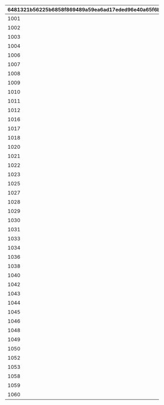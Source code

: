 |6481321b56225b6858f869489a59ea6ad17eded96e40a65f6bb27fa20854a260|cc92b7a2bb933e3fe4a8de8c7b939736037a7fecdc82bb73f3b4de14ba64a07f|4c467e5448c5b492e3d3dfcd535623f904cd464bf59cbba76dbcb5ea477ed73b|b08083d5eea95bb82ca9a56443769ef12055576ee634e10d0f2114edb510ffd1|ad5794c0e0e5cc9f450df0b205592b5e7b615fa37b8e971a6178c96728a76d1d|88551a6ca5dd657048a1f2da4ba4dfb5035e6f5ca6b5c1cf3ed6894afa342cdb|63832dce2b2576b8b39578bdbdc2ac250727324ce2c8d3914ab9f0bdba77fa6c|f0c20bf2dda242ab4ae415b8d6519c642b4b21f37727c36cd1768865ba478819|fb5982631dc27a1f4f8f32e1b58efc8078a212b410831f54248c11bf984eb6ac|40fe94dc6970912090b9669628489db941821bd277bb4e8b2867268e9cb0ac63|87318fb8009bcdc66b41537dd5608bf51783feefd09c6659059900d9fa5bdec2|17b15c37440540cc209b802a09377b7fcda6ab9a25bc1c67cecd554f5b05825c|063ae0d35c007f89c6a00ceabdb6eae74c71f5a4c67da4b194f4efc3b11cd431|b7d93bb8453914449f1fd8529ce617f02022c6778bea141c5b2730fdda1b64f8|d57c1214cb93b174c98e7353e9bae364d1a15c789b02105a91056f96cfe951af|
| --- | --- | --- | --- | --- | --- | --- | --- | --- | --- | --- | --- | --- | --- | --- |
|1001|0|0|ヒヨリでっす♪\n元気いっぱいがんばるよ♪|春咲 ひより|1|お！\nあそこに困ってそうな人発見！|0|1|ねぇねぇ、騎士クン\n手伝ってあげようよ～|0|0|1|1.4|2|
|1002|0|0|みんなみたいに\nわたしも強くならなきゃ|草野 優衣|1|大切な人を\n守れるようになりたい…って|0|1|わ、わたし、\nなに言ってるんだろ\nあはは…|0|0|1|1.4|2|
|1003|0|0|フェンシングを始めてみては？|士条 怜|1|キミに必要な集中力と感性が|0|1|少しは磨かれると思いますよ。|0|0|1|1.4|2|
|1004|0|0|ねぇ、にいちゃん！|穂高 みそぎ|1|今日はなにして遊ぶ？|0|1|みそぎはねぇ、\nかくれんぼやりたい！|0|0|1|1.5|2|
|1006|0|0|風宮あかりです|風宮 あかり|1|ねぇ…|0|1|私といっしょに…\nいかない？|0|0|1|1.4|2|
|1007|0|0|出雲宮子なのー|出雲 宮子|1|プリンたべたいのー|0|1|食べ物の恨みは怖いのー|0|0|1|1.5|2|
|1008|0|0|ボクは虹村雪。|虹村 雪|1|キミもボクの美貌に\n吸い寄せられたんだね。|0|1|いいよ。\n見られることは運命さ…|0|0|1|1.4|2|
|1009|0|0|フッ…聞いて後悔するがいい！|柊杏奈|1|我が真名は\nアンネローゼ・フォン・シュテッヒパルム！|0|1|人呼んで「疾風の冥姫」!!|0|0|1|1.4|2|
|1010|0|0|マホマホ王国のプリンセス、\nまほ姫どす|姫宮 真歩|1|うさぎさん、\n運命の王子はんに巡りあわせてくれて|0|1|ほんまおおきにやわ～♪|0|0|1|1.5|2|
|1011|0|0|衣之咲璃乃です！|衣之咲 璃乃|1|生き別れたお兄ちゃんを探して\n三千世界！|0|1|ここで会ったが\n100年目～！|0|0|1|1.4|2|
|1012|0|0|私はハツネ、\n結構強いんだよ。\nきらーん☆|柏崎 初音|1|ち、超能力って…\n何のことかな～？|0|1|…って、お願い！\n誰にも言わないでおいて～！|0|0|1|1.4|2|
|1016|0|0|ちょす！\n美波鈴奈だよ～♪|美波 鈴奈|1|一応カリスマ読モJKやってまっす！|0|1|ヒデサイまぢ\nGF（グッドフィーリング）～♪|0|0|1|1.4|2|
|1017|0|0|はいたーい。\n喜屋武香織さー。|喜屋武 香織|1|東京は遊園地みたいなところさー|0|1|でも、沖縄もとってもいいとこさー|0|0|1|1.4|2|
|1018|0|0|支倉伊緒です。|支倉 伊緒|1|先生って呼ばれるのは\nくすぐったいから|0|1|イオちゃんって呼んでね。|0|0|1|1.4|2|
|1020|0|0|ふえ…？\nミミ、むずかしいこと\nよくわかんない…|茜 ミミ|1|あ！/\お兄ちゃ～ん\nまってよ～|0|1|ミミをおいてかないでぇ～|0|0|1|1.5|2|
|1021|0|0|あ…あの…えっと…\n栗…林…くるみ…です……|栗林 くるみ|1|あの……\nふぇ……|0|1|ふぇぇぇぇぇん……|0|0|1|1.5|2|
|1022|0|0|風宮よりです。\nあああああ！|風宮 より|1|こんな私に貴重な時間を\n割いていただき、|0|1|なんてありがとうございます！|0|0|1|1.4|2|
|1023|0|0|私、アヤネ！\nぷうきちと一緒についてってあげるね！|北条 綾音|1|おにいちゃんどこいくの？\nえ？|0|1|私こっち行きたいー\nね、早く早くー|0|0|1|1.5|2|
|1025|0|0|わっ…わっ…私、\n天野すずめといいます！|天野 すずめ|1|ふ、不束者ですが\nどうぞ末永く…って、|0|1|これて何か違う…\nあああすみません！|0|0|1|1.4|2|
|1027|0|0|……クスクス…私は\n…倉石恵理子……|倉石 恵理子|1|あなたは…運命の……\n伴侶……|0|1|離しませんわ………\n絶対に…!!|0|0|1|1.4|2|
|1028|0|0|佐々木咲恋よ。\nねえ、世の中に無駄なことが\n多すぎると思わない？|佐々木 咲恋|1|その無駄を省くことができれば、\nもっと余裕のある暮らしができるっ！|0|1|…そうでしょ？？|0|0|1|1.4|2|
|1029|0|0|桜井望だよ！\nよろしくねっ|桜井 望|1|ぇっと…\nキミ、私のこと知らないの?!|0|1|あはは、\n私もまだまだだなぁ～|0|0|1|1.4|2|
|1030|0|0|デケデケデンっ！|ニノン・ジュベール|1|初めまして、\n私はニノン・ジュベール申すデス！|0|1|ショーグン、\nワタシと一緒に天下統一デース！|0|0|1|1.4|2|
|1031|0|0|上喜しのぶです。\n手元のドクロが父です。|上喜 しのぶ|1|でもって私の隣にいるのが……\nえ、見えない？|0|1|おかしいですね……|0|0|1|1.4|2|
|1033|0|0|目指すはビッグな\nお笑い芸人だっぺ！|野戸まひる|1|けんども\nそれには足りないモンが…|0|1|そう、\nオラのボケに突っ込める相方が…！|0|0|1|1.5|2|
|1034|0|0|あの…私…綾瀬ゆかりです…\nあの…ごめんなさい！|綾瀬 ゆかり|1|ちょっと緊張しちゃって…|0|1|ちょ\nちょっと一杯飲んできます…！|0|0|1|1.4|2|
|1036|0|0|氷川鏡華…です|氷川 鏡華|1|知らない人とは話しちゃいけないので|0|1|これ以上お話しすることは…\nないです！|0|0|1|1.5|2|
|1038|0|0|柏崎…栞です。|柏崎 栞|1|……あ、アラーム。|0|1|私体が弱いから、\n30分に一度休憩しないと\nいけないんです。|0|0|1|1.4|2|
|1040|0|0|ふ、双葉碧です。|双葉 碧|1|私、一人も友達がいなくて……|0|1|野に咲く花が、\n唯一の話相手です。|0|0|1|1.4|2|
|1042|0|0|三角千歌です。|三角 千歌|1|私の歌声で、\n皆さんが幸せになってくれたらいいなって…|0|1|そう思っています。|0|0|1|1.4|2|
|1043|0|0|安芸真琴だ。|安芸 真琴|1|あぁ？\nお前のそいつの仲間か？|0|1|う、疑ってすまなかったな…|0|0|1|1.4|2|
|1044|0|0|わらわこそは夜を総べる者！|イリヤ・オーンスタイン|1|生けとし生ける全ての者よ！|0|1|わらわの偉大な力に\nひれ伏すがいい！\nはっはっは！|0|0|1|1.4|2|
|1045|0|0|そこで騎士は妖精を乱暴に……|遠見 空花|1|ぐふふふふ……はっ！|0|1|ｌク、クウカに何かご用ですか!?|0|0|1|1.4|2|
|1046|0|0|宮坂たまきにゃ♪\n猫はいいにゃよ？|宮坂たまき|1|自由気ままで♪\n寝て遊んで、食べてケンカして…|0|1|う～ん…\n猫ってホントに最高にゃ～♪|0|0|1|1.4|2|
|1048|0|0|大神美冬よ！|大神 美冬|1|それでは早速クエストに…|0|1|…と思ったら\nバイトの時間だ！\nまたあとでね！|0|0|1|1.4|2|
|1049|0|0|星野静流だよ！|星野静流|1|クエストもバトルも\n掃除も洗濯も|0|1|お姉ちゃんがぜ～んぶ\nやってあげるからね！|0|0|1|1.4|2|
|1050|0|0|アタシは玉泉美咲。|玉泉美咲|1|見ての通りの\nセクシー美少女で|0|1|学校では誰もが憧れる\nアイドル的な存在ってやつよ♪|0|0|1|1.5|2|
|1052|0|0|？？？|リマ|1|？？？？|0|1|？？？？|0|0|1|1.4|2|
|1053|0|0|モニカ・ヴァイスヴィントだ。|モニカ・ヴァイスヴィント|1|菓子でつろうなどと\n稚拙な策を……|0|1|そ、そこまでいうなら\nもらってやる|0|0|1|1.5|2|
|1058|0|0|モニカ・ヴァイスヴィントだ。|ペコリーヌ|1|菓子でつろうなどと\n稚拙な策を……|0|1|そ、そこまでいうなら\nもらってやる|0|0|1|1.5|2|
|1059|0|0|モニカ・ヴァイスヴィントだ。|コッコロ|1|菓子でつろうなどと\n稚拙な策を……|0|1|そ、そこまでいうなら\nもらってやる|0|0|1|1.5|2|
|1060|0|0|モニカ・ヴァイスヴィントだ。|キャル|1|菓子でつろうなどと\n稚拙な策を……|0|1|そ、そこまでいうなら\nもらってやる|0|0|1|1.5|2|